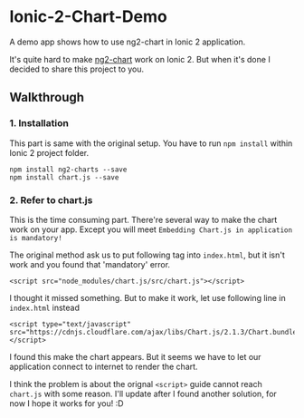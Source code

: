 # Ionic-2-Chart-Demo
A demo app shows how to use ng2-chart in Ionic 2 application.

It's quite hard to make [ng2-chart](http://valor-software.com/ng2-charts/) work on Ionic 2. But when it's done I decided to share this project to you. 

## Walkthrough

### 1. Installation 

This part is same with the original setup. You have to run `npm install` within Ionic 2 project folder.

```
npm install ng2-charts --save
npm install chart.js --save
```

### 2. Refer to chart.js 

This is the time consuming part. There're several way to make the chart work on your app. 
Except you will meet `Embedding Chart.js in application is mandatory!`

The original method ask us to put following tag into `index.html`, but it isn't work and you found that 'mandatory' error.
```
<script src="node_modules/chart.js/src/chart.js"></script>
```
I thought it missed something. But to make it work, let use following line in `index.html` instead

```
<script type="text/javascript" src="https://cdnjs.cloudflare.com/ajax/libs/Chart.js/2.1.3/Chart.bundle.min.js"></script>
```

I found this make the chart appears. But it seems we have to let our application connect to internet to render the chart. 

I think the problem is about the orignal `<script>` guide cannot reach `chart.js` with some reason. I'll update after I found another solution, for now I hope it works for you! :D




